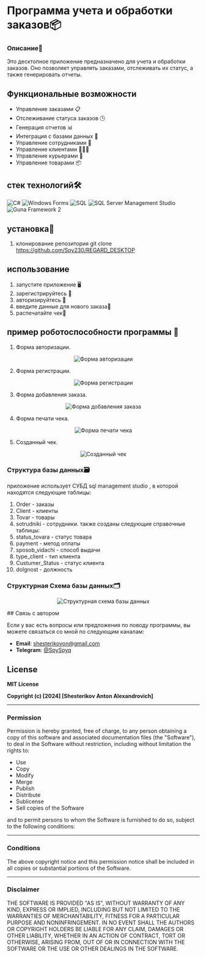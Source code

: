 # Программа учета и обработки заказов📦

### Описание📝
Это десктопное приложение предназначено для учета и обработки заказов. Оно позволяет управлять заказами, отслеживать их статус, а также генерировать отчеты.

## Функциональные возможности
- Управление заказами 📋
- Отслеживание статуса заказов 🕒
- Генерация отчетов 📊
- Интеграция с базами данных 🔗
- Управление сотрудниками 👥
- Управление клиентами 🧑‍🤝‍🧑
- Управление курьерами 🚚
- Управление товарами 📦

## стек технологий🛠️

![C#](https://img.shields.io/badge/-C%23-090909?style=for-the-badge&logo=csharp&logoColor=239120)
![Windows Forms](https://img.shields.io/badge/-Windows%20Forms-090909?style=for-the-badge&logo=windows&logoColor=0078D6)
![SQL](https://img.shields.io/badge/-SQL-090909?style=for-the-badge&logo=postgresql&logoColor=47c5fb)
![SQL Server Management Studio](https://img.shields.io/badge/-SSMS-090909?style=for-the-badge&logo=microsoftsqlserver&logoColor=CC2927)
![Guna Framework 2](https://img.shields.io/badge/-Guna%20Framework%202-090909?style=for-the-badge&logo=.net&logoColor=512BD4)

## установка🔧

1. клонирование репозитория 
 git clone  https://github.com/Spy230/REGARD_DESKTOP

 ## использование
 1. запустите приложение 🖥️
 2. зарегистрируйтесь 📝
 3. авторизируйтесь 🔐
 4. введите данные для нового заказа🛒
 5. распечатайте чек🧾

 ## пример роботоспособности программы 📸

1. Форма авторизации.
<p align="center">
  <img src="https://github.com/user-attachments/assets/74eae220-6f7e-4a2d-92d4-380c3c03f7ce" alt="Форма авторизации"/>
</p>

2. Форма регистрации.
<p align="center">
  <img src="https://github.com/user-attachments/assets/f3502545-72e2-4115-848c-04db9da994e7" alt="Форма регистрации"/>
</p>

3. Форма добавления заказа.
<p align="center">
  <img src="https://github.com/user-attachments/assets/42214ec9-162d-49d0-8a1d-b4fffc3e928c" alt="Форма добавления заказа"/>
</p>

4. Форма печати чека.
<p align="center">
  <img src="https://github.com/user-attachments/assets/80bd384d-ed70-4f18-903f-bd71396f7b63" alt="Форма печати чека"/>
</p>

5. Созданный чек.
<p align="center">
  <img src="https://github.com/user-attachments/assets/d6489daa-b95d-4299-98fe-0c0cc49a1441" alt="Созданный чек"/>
</p>

 ### Структура базы данных🗃️

приложение использует СУБД sql management studio , в которой находятся следующие таблицы:
1. Order - заказы
2. Client - клиенты 
3. Tovar - товары  
4. sotrudniki - сотрудники.
также созданы следующие справочные таблицы:
5. status_tovara - статус товара
6. payment - метод оплаты  
7. sposob_vidachi - способ выдачи
8. type_client - тип клиента
9. Custumer_Status - статус клиента 
10. dolgnost - должность
### Структурная Схема базы данных🗂️
<p align="center">
  <img src="https://github.com/user-attachments/assets/10c8235b-cb2e-47e6-b1fd-7f78fd719445" alt="Структурная схема базы данных" />
</p>
## Связь с автором

Если у вас есть вопросы или предложения по поводу программы, вы можете связаться со мной по следующим каналам:

- **Email**: [shesterikovon@gmail.com](mailto:shesterikovon@gmail.com)
- **Telegram**: [@SpySpyq](https://t.me/@SpySpyq)

## License

**MIT License**

**Copyright (c) [2024] [Shesterikov Anton Alexandrovich]**

---

### Permission

Permission is hereby granted, free of charge, to any person obtaining a copy
of this software and associated documentation files (the "Software"), to deal
in the Software without restriction, including without limitation the rights
to:

- Use
- Copy
- Modify
- Merge
- Publish
- Distribute
- Sublicense
- Sell copies of the Software

and to permit persons to whom the Software is
furnished to do so, subject to the following conditions:

---

### Conditions

The above copyright notice and this permission notice shall be included in all
copies or substantial portions of the Software.

---

### Disclaimer

THE SOFTWARE IS PROVIDED "AS IS", WITHOUT WARRANTY OF ANY KIND, EXPRESS OR
IMPLIED, INCLUDING BUT NOT LIMITED TO THE WARRANTIES OF MERCHANTABILITY,
FITNESS FOR A PARTICULAR PURPOSE AND NONINFRINGEMENT. IN NO EVENT SHALL THE
AUTHORS OR COPYRIGHT HOLDERS BE LIABLE FOR ANY CLAIM, DAMAGES OR OTHER
LIABILITY, WHETHER IN AN ACTION OF CONTRACT, TORT OR OTHERWISE, ARISING FROM,
OUT OF OR IN CONNECTION WITH THE SOFTWARE OR THE USE OR OTHER DEALINGS IN THE
SOFTWARE.

